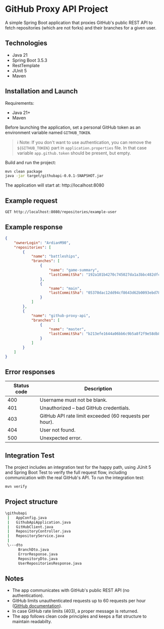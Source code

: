 # GitHub Proxy API Project

A simple Spring Boot application that proxies GitHub's public REST API to fetch repositories (which are not forks) and their branches for a given user.

## Technologies

- Java 21
- Spring Boot 3.5.3
- RestTemplate
- JUnit 5
- Maven

## Installation and Launch

Requirements:
- Java 21+
- Maven

Before launching the application, set a personal GitHub token as an environment variable named `GITHUB_TOKEN`.

> ℹ️ Note: If you don't want to use authentication, you can remove the `${GITHUB_TOKEN}` part in `application.properties` file. In that case variable `app.github.token` should be present, but empty.

Build and run the project:
```bash
mvn clean package
java -jar target/githubapi-0.0.1-SNAPSHOT.jar
```

The application will start at: http://localhost:8080

## Example request

```
GET http://localhost:8080/repositories/example-user
```

## Example response

```json
{
    "ownerLogin": "ArdianM90",
    "repositories": [
        {
            "name": "battleships",
            "branches": [
                {
                    "name": "game-summary",
                    "lastCommitSha": "192a101b4270c745027da1a3bbc482dfcf46ac92"
                },
                {
                    "name": "main",
                    "lastCommitSha": "05370dac12dd94cf8643d62b0093ebd78289070d"
                }
            ]
        },
        {
            "name": "github-proxy-api",
            "branches": [
                {
                    "name": "master",
                    "lastCommitSha": "b213efe1644a06bb6c9b5a8f2f9e58db8ce26ccb"
                }
            ]
        }
    ]
}
```

## Error responses
| Status code | Description                                            | 
|-------------|--------------------------------------------------------|
| 400         | Username must not be blank.                            | 
| 401         | Unauthorized – bad GitHub credentials.                 |
| 403         | GitHub API rate limit exceeded (60 requests per hour). | 
| 404         | User not found.                                        |
| 500         | Unexpected error.                                      |

## Integration Test

The project includes an integration test for the happy path, using JUnit 5 and Spring Boot Test to verify the full request flow, including communication with the real GitHub's API.
To run the integration test:

```bash
mvn verify
```

## Project structure

```bash
\githubapi
 |   AppConfig.java
 |   GithubApiApplication.java
 |   GitHubClient.java
 |   RepositoryController.java
 |   RepositoryService.java
 |
 \---dto
      BranchDto.java
      ErrorResponse.java
      RepositoryDto.java
      UserRepositoriesResponse.java
```

## Notes

- The app communicates with GitHub's public REST API (no authentication). 
- GitHub limits unauthenticated requests up to 60 requests per hour ([GitHub documentation](https://docs.github.com/en/rest/using-the-rest-api/rate-limits-for-the-rest-api?apiVersion=2022-11-28)).
- In case GitHub rate limits (403), a proper message is returned.
- The app follows clean code principles and keeps a flat structure to maintain readabilty.
